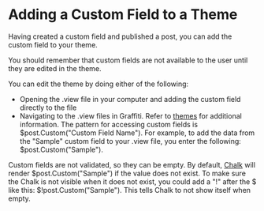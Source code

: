 # Adding a Custom Field to a Theme
Having created a custom field and published a post, you can add the custom field to your theme.

You should remember that custom fields are not available to the user until they are edited in the theme.

You can edit the theme by doing either of the following:

* Opening the .view file in your computer and adding the custom field directly to the file
* Navigating to the .view files in Graffiti. Refer to [themes](Themes) for additional information.
The pattern for accessing custom fields is $post.Custom("Custom Field Name"). For example, to add the data from the "Sample" custom field to your .view file, you enter the following: $post.Custom("Sample").

Custom fields are not validated, so they can be empty. By default, [Chalk](Chalk-Overview) will render $post.Custom("Sample") if the value does not exist. To make sure the Chalk is not visible when it does not exist, you could add a "!" after the $ like this: $!post.Custom("Sample"). This tells Chalk to not show itself when empty.
